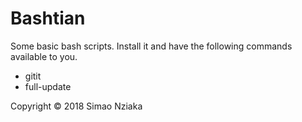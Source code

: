 # Bashtian
Some basic bash scripts. Install it and have the following commands available to you.

* gitit
* full-update

Copyright &copy; 2018 Simao Nziaka
